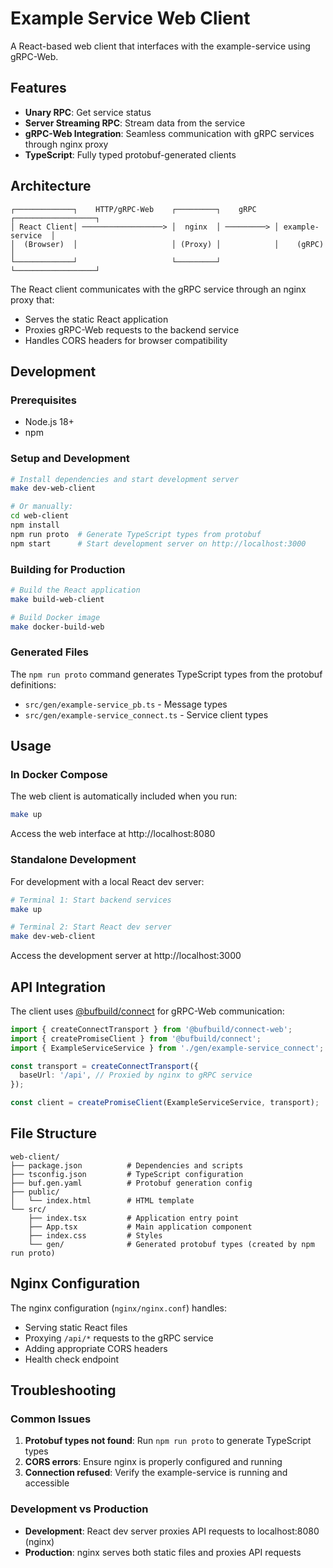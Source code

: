 # Example Service Web Client

A React-based web client that interfaces with the example-service using gRPC-Web.

## Features

- **Unary RPC**: Get service status
- **Server Streaming RPC**: Stream data from the service
- **gRPC-Web Integration**: Seamless communication with gRPC services through nginx proxy
- **TypeScript**: Fully typed protobuf-generated clients

## Architecture

```
┌─────────────┐    HTTP/gRPC-Web    ┌─────────┐    gRPC    ┌──────────────────┐
│ React Client│ ──────────────────> │  nginx  │ ─────────> │ example-service  │
│  (Browser)  │                     │ (Proxy) │            │    (gRPC)        │
└─────────────┘                     └─────────┘            └──────────────────┘
```

The React client communicates with the gRPC service through an nginx proxy that:
- Serves the static React application
- Proxies gRPC-Web requests to the backend service
- Handles CORS headers for browser compatibility

## Development

### Prerequisites

- Node.js 18+
- npm

### Setup and Development

```bash
# Install dependencies and start development server
make dev-web-client

# Or manually:
cd web-client
npm install
npm run proto  # Generate TypeScript types from protobuf
npm start      # Start development server on http://localhost:3000
```

### Building for Production

```bash
# Build the React application
make build-web-client

# Build Docker image
make docker-build-web
```

### Generated Files

The `npm run proto` command generates TypeScript types from the protobuf definitions:

- `src/gen/example-service_pb.ts` - Message types
- `src/gen/example-service_connect.ts` - Service client types

## Usage

### In Docker Compose

The web client is automatically included when you run:

```bash
make up
```

Access the web interface at http://localhost:8080

### Standalone Development

For development with a local React dev server:

```bash
# Terminal 1: Start backend services
make up

# Terminal 2: Start React dev server
make dev-web-client
```

Access the development server at http://localhost:3000

## API Integration

The client uses [@bufbuild/connect](https://github.com/bufbuild/connect-es) for gRPC-Web communication:

```typescript
import { createConnectTransport } from '@bufbuild/connect-web';
import { createPromiseClient } from '@bufbuild/connect';
import { ExampleServiceService } from './gen/example-service_connect';

const transport = createConnectTransport({
  baseUrl: '/api', // Proxied by nginx to gRPC service
});

const client = createPromiseClient(ExampleServiceService, transport);
```

## File Structure

```
web-client/
├── package.json          # Dependencies and scripts
├── tsconfig.json         # TypeScript configuration
├── buf.gen.yaml          # Protobuf generation config
├── public/
│   └── index.html        # HTML template
└── src/
    ├── index.tsx         # Application entry point
    ├── App.tsx           # Main application component
    ├── index.css         # Styles
    └── gen/              # Generated protobuf types (created by npm run proto)
```

## Nginx Configuration

The nginx configuration (`nginx/nginx.conf`) handles:

- Serving static React files
- Proxying `/api/*` requests to the gRPC service
- Adding appropriate CORS headers
- Health check endpoint

## Troubleshooting

### Common Issues

1. **Protobuf types not found**: Run `npm run proto` to generate TypeScript types
2. **CORS errors**: Ensure nginx is properly configured and running
3. **Connection refused**: Verify the example-service is running and accessible

### Development vs Production

- **Development**: React dev server proxies API requests to localhost:8080 (nginx)
- **Production**: nginx serves both static files and proxies API requests